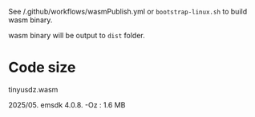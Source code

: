 See <tinyusdz>/.github/workflows/wasmPublish.yml or `bootstrap-linux.sh` to build wasm binary.

wasm binary will be output to `dist` folder.

# Code size

tinyusdz.wasm

2025/05. emsdk 4.0.8. -Oz : 1.6 MB
